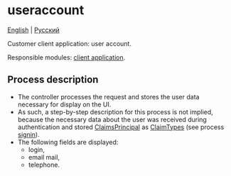 # useraccount 

[English](useraccount.md) | [Русский](useraccount.ru.md)

Customer client application: user account.

Responsible modules: [client application](../../frontend/customerclient.md).

## Process description

- The controller processes the request and stores the user data necessary for display on the UI.
- As such, a step-by-step description for this process is not implied, because the necessary data about the user was received during authentication and stored [ClaimsPrincipal](https://learn.microsoft.com/en-us/dotnet/api/system.security.claims.claimsprincipal) as [ClaimTypes](https://learn.microsoft.com/en-us/dotnet/api/system.security.claims.claimtypes) (see process [signin](signin.md)).
- The following fields are displayed:
    - login,
    - email mail,
    - telephone.
